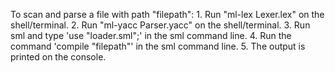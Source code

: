 To scan and parse a file with path "filepath":
	1. Run "ml-lex Lexer.lex" on the shell/terminal.
	2. Run "ml-yacc Parser.yacc" on the shell/terminal.
	3. Run sml and type 'use "loader.sml";' in the sml command line.
	4. Run the command 'compile "filepath"' in the sml command line.
	5. The output is printed on the console.